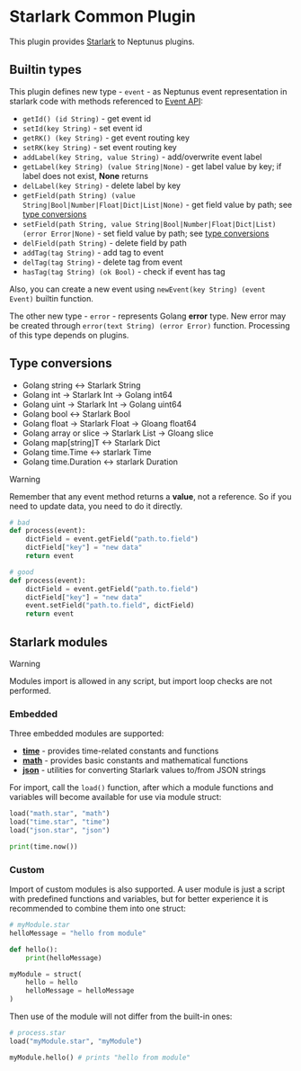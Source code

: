 # Starlark Common Plugin

This plugin provides [Starlark](https://github.com/google/starlark-go/blob/master/doc/spec.md) to Neptunus plugins.

## Builtin types

This plugin defines new type - `event` - as Neptunus event representation in starlark code with methods referenced to [Event API](../../../docs/DATA_MODEL.md):
 - `getId() (id String)` - get event id
 - `setId(key String)` - set event id
 - `getRK() (key String)` - get event routing key
 - `setRK(key String)` - set event routing key
 - `addLabel(key String, value String)` - add/overwrite event label
 - `getLabel(key String) (value String|None)` - get label value by key; if label does not exist, **None** returns
 - `delLabel(key String)` - delete label by key
 - `getField(path String) (value String|Bool|Number|Float|Dict|List|None)` - get field value by path; see [type conversions](../../common/starlark/README.md#type-conversions)
 - `setField(path String, value String|Bool|Number|Float|Dict|List) (error Error|None)` - set field value by path; see [type conversions](../../common/starlark/README.md#type-conversions)
 - `delField(path String)` - delete field by path
 - `addTag(tag String)` - add tag to event
 - `delTag(tag String)` - delete tag from event
 - `hasTag(tag String) (ok Bool)` - check if event has tag

Also, you can create a new event using `newEvent(key String) (event Event)` builtin function.

The other new type - `error` - represents Golang **error** type. New error may be created through `error(text String) (error Error)` function. Processing of this type depends on plugins.

## Type conversions
 - Golang string <-> Starlark String
 - Golang int -> Starlark Int -> Golang int64
 - Golang uint -> Starlark Int -> Golang uint64
 - Golang bool <-> Starlark Bool
 - Golang float -> Starlark Float -> Gloang float64
 - Golang array or slice -> Starlark List -> Gloang slice
 - Golang map[string]T <-> Starlark Dict
 - Golang time.Time <-> starlark Time
 - Golang time.Duration <-> starlark Duration

> [!WARNING]  
> Remember that any event method returns a **value**, not a reference. So if you need to update data, you need to do it directly.

```python
# bad
def process(event):
    dictField = event.getField("path.to.field")
    dictField["key"] = "new data"
    return event

# good
def process(event):
    dictField = event.getField("path.to.field")
    dictField["key"] = "new data"
    event.setField("path.to.field", dictField)
    return event

```

## Starlark modules

> [!WARNING]   
> Modules import is allowed in any script, but import loop checks are not performed.

### Embedded

Three embedded modules are supported:
 - **[time](https://pkg.go.dev/go.starlark.net/lib/time)** - provides time-related constants and functions
 - **[math](https://pkg.go.dev/go.starlark.net/lib/math)** - provides basic constants and mathematical functions
 - **[json](https://pkg.go.dev/go.starlark.net/lib/json)** - utilities for converting Starlark values to/from JSON strings

For import, call the `load()` function, after which a module functions and variables will become available for use via module struct:
```python
load("math.star", "math")
load("time.star", "time")
load("json.star", "json")

print(time.now())
```

### Custom

Import of custom modules is also supported. A user module is just a script with predefined functions and variables, but for better experience it is recommended to combine them into one struct:
```python
# myModule.star
helloMessage = "hello from module"

def hello():
    print(helloMessage)

myModule = struct(
    hello = hello
    helloMessage = helloMessage
)
```

Then use of the module will not differ from the built-in ones:
```python
# process.star
load("myModule.star", "myModule")

myModule.hello() # prints "hello from module"
```
